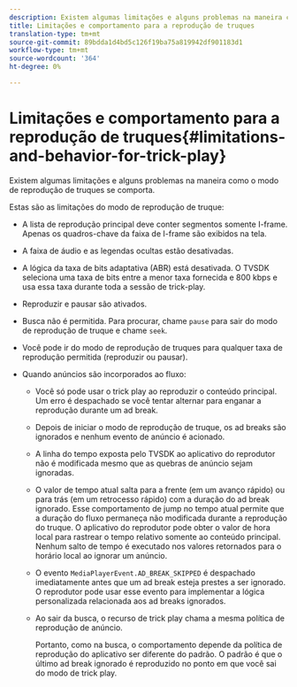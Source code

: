 ```yaml
---
description: Existem algumas limitações e alguns problemas na maneira como o modo de reprodução de truques se comporta.
title: Limitações e comportamento para a reprodução de truques
translation-type: tm+mt
source-git-commit: 89bdda1d4bd5c126f19ba75a819942df901183d1
workflow-type: tm+mt
source-wordcount: '364'
ht-degree: 0%

---
```



# Limitações e comportamento para a reprodução de truques{#limitations-and-behavior-for-trick-play}

Existem algumas limitações e alguns problemas na maneira como o modo de reprodução de truques se comporta.

<!--<a id="section_8B88E281A0FA4661B4C2C70A0ABED57C"></a>-->

Estas são as limitações do modo de reprodução de truque:

* A lista de reprodução principal deve conter segmentos somente I-frame. Apenas os quadros-chave da faixa de I-frame são exibidos na tela.
* A faixa de áudio e as legendas ocultas estão desativadas.
* A lógica da taxa de bits adaptativa (ABR) está desativada. O TVSDK seleciona uma taxa de bits entre a menor taxa fornecida e 800 kbps e usa essa taxa durante toda a sessão de trick-play.
* Reproduzir e pausar são ativados.
* Busca não é permitida. Para procurar, chame `pause` para sair do modo de reprodução de truque e chame `seek`.

* Você pode ir do modo de reprodução de truques para qualquer taxa de reprodução permitida (reproduzir ou pausar).
* Quando anúncios são incorporados ao fluxo:

   * Você só pode usar o trick play ao reproduzir o conteúdo principal. Um erro é despachado se você tentar alternar para enganar a reprodução durante um ad break.
   * Depois de iniciar o modo de reprodução de truque, os ad breaks são ignorados e nenhum evento de anúncio é acionado.
   * A linha do tempo exposta pelo TVSDK ao aplicativo do reprodutor não é modificada mesmo que as quebras de anúncio sejam ignoradas.
   * O valor de tempo atual salta para a frente (em um avanço rápido) ou para trás (em um retrocesso rápido) com a duração do ad break ignorado. Esse comportamento de jump no tempo atual permite que a duração do fluxo permaneça não modificada durante a reprodução do truque. O aplicativo do reprodutor pode obter o valor de hora local para rastrear o tempo relativo somente ao conteúdo principal. Nenhum salto de tempo é executado nos valores retornados para o horário local ao ignorar um anúncio.
   * O evento `MediaPlayerEvent.AD_BREAK_SKIPPED` é despachado imediatamente antes que um ad break esteja prestes a ser ignorado. O reprodutor pode usar esse evento para implementar a lógica personalizada relacionada aos ad breaks ignorados.
   * Ao sair da busca, o recurso de trick play chama a mesma política de reprodução de anúncio.

      Portanto, como na busca, o comportamento depende da política de reprodução do aplicativo ser diferente do padrão. O padrão é que o último ad break ignorado é reproduzido no ponto em que você sai do modo de trick play.

